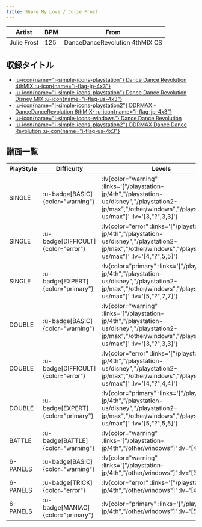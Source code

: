 ```yaml
---
title: Share My Love / Julie Frost
---
```


|Artist|BPM|From|
|------|---|----|
|Julie Frost|125|DanceDanceRevolution 4thMIX CS|

## 収録タイトル

- [ :u-icon{name="i-simple-icons-playstation"} Dance Dance Revolution 4thMIX :u-icon{name="i-flag-jp-4x3"} ](/playstation-jp/4th)
- [ :u-icon{name="i-simple-icons-playstation"} Dance Dance Revolution Disney MIX :u-icon{name="i-flag-us-4x3"} ](/playstation-us/disney)
- [ :u-icon{name="i-simple-icons-playstation2"} DDRMAX -DanceDanceRevolution 6thMIX- :u-icon{name="i-flag-jp-4x3"} ](/playstation2-jp/max)
- [ :u-icon{name="i-simple-icons-windows"} Dance Dance Revolution](/other/windows)
- [ :u-icon{name="i-simple-icons-playstation2"} DDRMAX Dance Dance Revolution :u-icon{name="i-flag-us-4x3"} ](/playstation2-us/max)

## 譜面一覧

|PlayStyle|Difficulty|Levels|Notes|Movie|
|---------|----------|------|-----|-----|
|SINGLE| :u-badge[BASIC]{color="warning"} | :lv{color="warning" :links='["/playstation-jp/4th","/playstation-us/disney","/playstation2-jp/max","/other/windows","/playstation2-us/max"]' :lv='[3,"?",3,3]'} |176/0||
|SINGLE| :u-badge[DIFFICULT]{color="error"} | :lv{color="error" :links='["/playstation-jp/4th","/playstation-us/disney","/playstation2-jp/max","/other/windows","/playstation2-us/max"]' :lv='[4,"?",5,5]'} |196/0||
|SINGLE| :u-badge[EXPERT]{color="primary"} | :lv{color="primary" :links='["/playstation-jp/4th","/playstation-us/disney","/playstation2-jp/max","/other/windows","/playstation2-us/max"]' :lv='[5,"?",7,7]'} |333/0||
|DOUBLE| :u-badge[BASIC]{color="warning"} | :lv{color="warning" :links='["/playstation-jp/4th","/playstation-us/disney","/playstation2-jp/max","/other/windows","/playstation2-us/max"]' :lv='[3,"?",3,3]'} |178/0||
|DOUBLE| :u-badge[DIFFICULT]{color="error"} | :lv{color="error" :links='["/playstation-jp/4th","/playstation-us/disney","/playstation2-jp/max","/other/windows","/playstation2-us/max"]' :lv='[4,"?",4,4]'} |224/0||
|DOUBLE| :u-badge[EXPERT]{color="primary"} | :lv{color="primary" :links='["/playstation-jp/4th","/playstation-us/disney","/playstation2-jp/max","/other/windows","/playstation2-us/max"]' :lv='[5,"?",5,5]'} |334/0||
|BATTLE| :u-badge[BATTLE]{color="warning"} | :lv{color="warning" :links='["/playstation-jp/4th","/other/windows"]' :lv='[4]'} |||
|6-PANELS| :u-badge[BASIC]{color="warning"} | :lv{color="warning" :links='["/playstation-jp/4th","/other/windows"]' :lv='[3]'} |176/0||
|6-PANELS| :u-badge[TRICK]{color="error"} | :lv{color="error" :links='["/playstation-jp/4th","/other/windows"]' :lv='[4]'} |196/0||
|6-PANELS| :u-badge[MANIAC]{color="primary"} | :lv{color="primary" :links='["/playstation-jp/4th","/other/windows"]' :lv='[5]'} |332/0||
